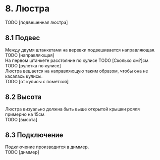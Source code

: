 # 8. Люстра
TODO [подвешенная люстра]
## 8.1 Подвес
Между двумя штанкетами на веревки подвешивается направляющая.\
TODO [направляющая]\
На первом штанкете расстояние по кулисе TODO [Сколько см?]см.\
TODO [рулетка по кулисе]\
Люстра вешается на направляющую таким образом, чтобы она не касалась кулисы.\
TODO [от кулисы с пометкой]
## 8.2 Высота
Люстра визуально должна быть выше открытой крышки рояля примерно на 15см.\
TODO [высота]
## 8.3 Подключение
Подключение производится в диммер.\
TODO [диммер]